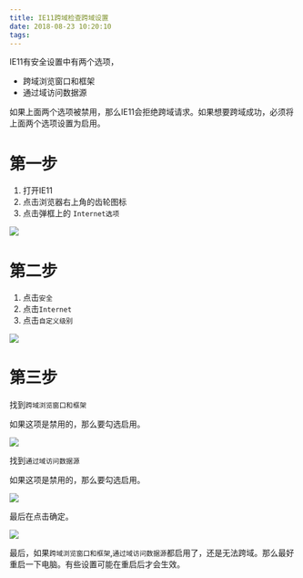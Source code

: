 ```yaml
---
title: IE11跨域检查跨域设置
date: 2018-08-23 10:20:10
tags:
---
```


IE11有安全设置中有两个选项，

- 跨域浏览窗口和框架
- 通过域访问数据源

如果上面两个选项被禁用，那么IE11会拒绝跨域请求。如果想要跨域成功，必须将上面两个选项设置为启用。


# 第一步

1. 打开IE11
2. 点击浏览器右上角的齿轮图标
3. 点击弹框上的 `Internet选项`

![](https://wdd.js.org/img/images/20180823102310_20uJ5k_Jietu20180823-102245.jpeg)

# 第二步

1. 点击`安全`
2. 点击`Internet`
3. 点击`自定义级别`

![](https://wdd.js.org/img/images/20180823103244_USZZfQ_Jietu20180823-103223.jpeg)

# 第三步

找到`跨域浏览窗口和框架`

如果这项是禁用的，那么要勾选启用。

![](https://wdd.js.org/img/images/20180823103506_t5pugZ_Jietu20180823-103456.jpeg)


找到`通过域访问数据源`

如果这项是禁用的，那么要勾选启用。

![](https://wdd.js.org/img/images/20180823103835_hDBxJg_Jietu20180823-103813.jpeg)

最后在点击确定。

![](https://wdd.js.org/img/images/20180823104124_nVXlJh_Jietu20180823-104111.jpeg)

最后，如果`跨域浏览窗口和框架`,`通过域访问数据源`都启用了，还是无法跨域。那么最好重启一下电脑。有些设置可能在重启后才会生效。